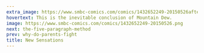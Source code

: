 ```yaml
---
extra_image: https://www.smbc-comics.com/comics/1432652249-20150526after.png
hovertext: This is the inevitable conclusion of Mountain Dew.
image: https://www.smbc-comics.com/comics/1432652249-20150526.png
next: the-five-paragraph-method
prev: why-do-parents-fight
title: New Sensations
---
```

